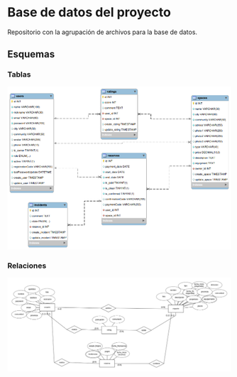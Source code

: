 
# Base de datos del proyecto

Repositorio con la agrupación de archivos para la base de datos.


## Esquemas

### Tablas
![Tablas](/SQL/Esquemas/EER_Diagram.png )
### Relaciones
![Relaciones](/SQL/Esquemas/modelo_relaciones.png )

